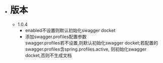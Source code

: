 - # 版本
  - 1.0.4
    - enabled不设置则默认初始化swagger docket
    - 添加swagger.profiles配置参数<br>
      swagger.profiles若不设置,则默认初始化swagger docket;若配置的swagger.profiles含spring.profiles.active,
      则初始化swagger docket,否则不生成文档